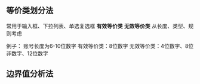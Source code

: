 ## 等价类划分法
常用于输入框、下拉列表、单选复选框
**有效等价类**
**无效等价类**
从长度、类型、规则考虑

例子：
账号长度为6-10位数字
有效等价类：8位数字
无效等价类：4位数字、8位非数字、12位数字

## 边界值分析法